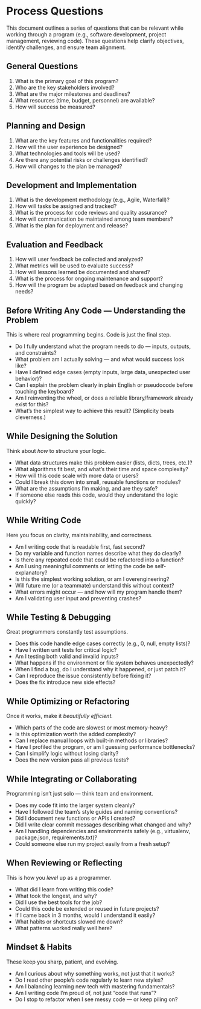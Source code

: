 # Process Questions

This document outlines a series of questions that can be relevant while working through a program (e.g., software development, project management, reviewing code). These questions help clarify objectives, identify challenges, and ensure team alignment.

## General Questions

1. What is the primary goal of this program?
2. Who are the key stakeholders involved?
3. What are the major milestones and deadlines?
4. What resources (time, budget, personnel) are available?
5. How will success be measured?

## Planning and Design

1. What are the key features and functionalities required?
2. How will the user experience be designed?
3. What technologies and tools will be used?
4. Are there any potential risks or challenges identified?
5. How will changes to the plan be managed?

## Development and Implementation

1. What is the development methodology (e.g., Agile, Waterfall)?
2. How will tasks be assigned and tracked?
3. What is the process for code reviews and quality assurance?
4. How will communication be maintained among team members?
5. What is the plan for deployment and release?

## Evaluation and Feedback

1. How will user feedback be collected and analyzed?
2. What metrics will be used to evaluate success?
3. How will lessons learned be documented and shared?
4. What is the process for ongoing maintenance and support?
5. How will the program be adapted based on feedback and changing needs?

## Before Writing Any Code — Understanding the Problem

This is where real programming begins. Code is just the final step.

- Do I fully understand what the program needs to do — inputs, outputs, and constraints?
- What problem am I actually solving — and what would success look like?
- Have I defined edge cases (empty inputs, large data, unexpected user behavior)?
- Can I explain the problem clearly in plain English or pseudocode before touching the keyboard?
- Am I reinventing the wheel, or does a reliable library/framework already exist for this?
- What’s the simplest way to achieve this result? (Simplicity beats cleverness.)

## While Designing the Solution

Think about *how* to structure your logic.

- What data structures make this problem easier (lists, dicts, trees, etc.)?
- What algorithms fit best, and what’s their time and space complexity?
- How will this code scale with more data or users?
- Could I break this down into small, reusable functions or modules?
- What are the assumptions I’m making, and are they safe?
- If someone else reads this code, would they understand the logic quickly?

## While Writing Code

Here you focus on clarity, maintainability, and correctness.

- Am I writing code that is readable first, fast second?
- Do my variable and function names describe what they do clearly?
- Is there any repeated code that could be refactored into a function?
- Am I using meaningful comments or letting the code be self-explanatory?
- Is this the simplest working solution, or am I overengineering?
- Will future me (or a teammate) understand this without context?
- What errors might occur — and how will my program handle them?
- Am I validating user input and preventing crashes?

## While Testing & Debugging

Great programmers constantly test assumptions.

- Does this code handle edge cases correctly (e.g., 0, null, empty lists)?
- Have I written unit tests for critical logic?
- Am I testing both valid and invalid inputs?
- What happens if the environment or file system behaves unexpectedly?
- When I find a bug, do I understand why it happened, or just patch it?
- Can I reproduce the issue consistently before fixing it?
- Does the fix introduce new side effects?

## While Optimizing or Refactoring

Once it works, make it *beautifully efficient.*

- Which parts of the code are slowest or most memory-heavy?
- Is this optimization worth the added complexity?
- Can I replace manual loops with built-in methods or libraries?
- Have I profiled the program, or am I guessing performance bottlenecks?
- Can I simplify logic without losing clarity?
- Does the new version pass all previous tests?

## While Integrating or Collaborating

Programming isn’t just solo — think team and environment.

- Does my code fit into the larger system cleanly?
- Have I followed the team’s style guides and naming conventions?
- Did I document new functions or APIs I created?
- Did I write clear commit messages describing what changed and why?
- Am I handling dependencies and environments safely (e.g., virtualenv, package.json, requirements.txt)?
- Could someone else run my project easily from a fresh setup?

## When Reviewing or Reflecting

This is how you *level* up as a programmer.

- What did I learn from writing this code?
- What took the longest, and why?
- Did I use the best tools for the job?
- Could this code be extended or reused in future projects?
- If I came back in 3 months, would I understand it easily?
- What habits or shortcuts slowed me down?
- What patterns worked really well here?

## Mindset & Habits

These keep you sharp, patient, and evolving.

- Am I curious about why something works, not just that it works?
- Do I read other people’s code regularly to learn new styles?
- Am I balancing learning new tech with mastering fundamentals?
- Am I writing code I’m proud of, not just “code that runs”?
- Do I stop to refactor when I see messy code — or keep piling on?